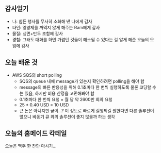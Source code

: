 ## 감사일기

- 나: 힘든 행사를 무사히 소화해 낸 나에게 감사
- 타인: 영양제를 까먹지 않게 해주는 Ram에게 감사
- 물질: 냉면+만두 조합에 감사
- 경험: 그래도 대화를 하면 가렵던 것들이 해소될 수 있다는 걸 알게 해준 오늘의 모임에 감사

## 오늘 배운 것

- AWS SQS의 short polling
  - SQS의 queue 내에 message가 있는지 확인하려면 polling을 해야 함
  - message의 빠른 반응성을 위해 0.1초마다 한 번씩 실행하도록 물론 코딩할 수는 있음, 하지만 비용 산정을 고민해봐야 함
  - 0.1초마다 한 번씩 요청 = 월 당 약 2600만 회의 요청
  - 25 * 0.40 USD = 10 USD
  - 큰 돈은 아니지만 굳이...? 이 정도로 빠르게 실행되길 원한다면 다른 솔루션이 많으니 비동기 큐 외의 솔루션이 좋지 않을까 하는 생각

## 오늘의 홈메이드 칵테일

오늘은 맥주 한 잔만 마시기...
